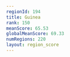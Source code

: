 ```yaml
---
regionId: 194
title: Guinea
rank: 150
meanScore: 65.53
globalMeanScore: 69.33
numRegions: 220
layout: region_score
---
```

